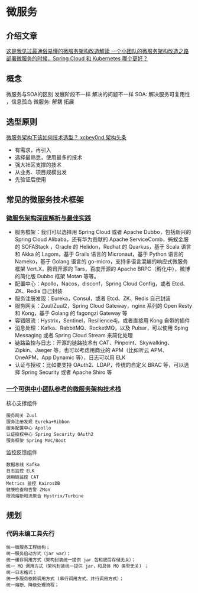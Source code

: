 # 微服务

## 介绍文章

[这是我见过最通俗易懂的微服务架构改造解读 ](https://mp.weixin.qq.com/s?src=11&timestamp=1594546550&ver=2456&signature=7oC2KbYhIhehHVuXHop1pXWd6bphtH3mRsE1bP*1NNLkKMkQrNd83RKLoVcz6eZSAR9vE3kp09ZxmrqK7B8x2ceT3MThoDFv9JLlk2sG9GfAjUFHFsFTvaNUzVmkWMG7&new=1)
[一个小团队的微服务架构改造之路](https://mp.weixin.qq.com/s/VjBiUmQNQPpSHeSVjK1C2A)
[部署微服务的时候，Spring Cloud 和 Kubernetes 哪个更好？](http://dockone.io/article/2896)

## 概念

微服务与SOA的区别 发展阶段不一样 解决的问题不一样
SOA: 解决服务可复用性 ，信息孤岛
微服务: 解耦 拓展

## 选型原则

[微服务架构下该如何技术选型？ xcbey0nd 架构头条](https://mp.weixin.qq.com/s/f8dsUxdbTZ0Yt5In1BvRJg)

* 有需求，再引入
* 选择最熟悉，使用最多的技术
* 强大社区支撑的技术
* 从业务、项目规模出发
* 先验证后使用

## 常见的微服务技术框架

### [微服务架构深度解析与最佳实践](https://zhuanlan.zhihu.com/p/94976754)

* 服务框架：我们可以选择用 Spring Cloud 或者 Apache Dubbo，包括新兴的 Spring Cloud Alibaba，还有华为贡献的 Apache ServiceComb，蚂蚁金服的 SOFAStack ，Oracle 的 Helidon，Redhat 的 Quarkus，基于 Scala 语言和 Akka 的 Lagom，基于 Grails 语言的 Micronaut，基于 Python 语言的 Nameko，基于 Golang 语言的 go-micro，支持多语言混编的响应式微服务框架 Vert.X，腾讯开源的 Tars，百度开源的 Apache BRPC（孵化中），微博的简化版 Dubbo 框架 Motan 等等。
* 配置中心：Apollo，Nacos，disconf，Spring Cloud Config，或者 Etcd、ZK、Redis 自己封装
* 服务注册发现：Eureka，Consul，或者 Etcd、ZK、Redis 自己封装
* 服务网关：Zuul/Zuul2，Spring Cloud Gateway，nginx 系列的 Open Resty 和 Kong，基于 Golang 的 fagongzi Gateway 等
* 容错限流：Hystrix，Sentinel，Resilience4j，或者直接用 Kong 自带的插件
* 消息处理：Kafka、RabbitMQ、RocketMQ，以及 Pulsar，可以使用 Sping Messaging 或者 Spring Cloud Stream 来简化处理
* 链路监控与日志：开源的链路技术有 CAT、Pinpoint、Skywalking、Zipkin、Jaeger 等，也可以考虑用商业的 APM（比如听云 APM、OneAPM、App Dynamic 等），日志可以用 ELK
* 认证与授权：比如要支持 OAuth2、LDAP，传统的自定义 BRAC 等，可以选择 Spring Security 或者 Apache Shiro 等

### [一个可供中小团队参考的微服务架构技术栈](https://www.infoq.cn/article/china-microservice-technique)

核心支撑组件

    服务网关 Zuul
    服务注册发现 Eureka+Ribbon
    服务配置中心 Apollo
    认证授权中心 Spring Security OAuth2
    服务框架 Spring MVC/Boot

监控反馈组件

    数据总线 Kafka
    日志监控 ELK
    调用链监控 CAT
    Metrics 监控 KairosDB
    健康检查和告警 ZMon
    限流熔断和流聚合 Hystrix/Turbine

## 规划

### 代码未编工具先行

    统一微服务工程结构；
    统一服务启动方式（jar war）；
    统一缓存调用方式（架构封装统一提供 jar 包和底层存储无关）；
    统一 MQ 调用方式（架构封装统一提供 jar，和具体 MQ 类型无关) ；
    统一日志格式；
    统一多服务依赖调用方式 (串行调用方式、并行调用方式）；
    统一熔断、降级处理流程；
